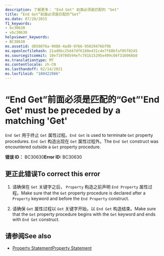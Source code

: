```yaml
---
description: 了解更多： "End Get" 前面必须是匹配的 "Get"
title: “End Get”前面必须是匹配的“Get”
ms.date: 07/20/2015
f1_keywords:
- bc30630
- vbc30630
helpviewer_keywords:
- BC30630
ms.assetid: d858076a-9088-4ad0-9766-95029476bf9b
ms.openlocfilehash: 21ad0bc25d47df6180e431c4e7f60bfaf05f0245
ms.sourcegitcommit: 10e719780594efc781b15295e499c66f316068b8
ms.translationtype: MT
ms.contentlocale: zh-CN
ms.lasthandoff: 02/14/2021
ms.locfileid: "100422986"
---
```

# <a name="end-get-must-be-preceded-by-a-matching-get"></a><span data-ttu-id="d0edc-103">“End Get”前面必须是匹配的“Get”</span><span class="sxs-lookup"><span data-stu-id="d0edc-103">'End Get' must be preceded by a matching 'Get'</span></span>

<span data-ttu-id="d0edc-104">`End Get` 用于终止 `Get` 属性过程。</span><span class="sxs-lookup"><span data-stu-id="d0edc-104">`End Get` is used to terminate `Get` property procedures.</span></span> <span data-ttu-id="d0edc-105">`End Get` 构造出现在 `Get` 属性过程外。</span><span class="sxs-lookup"><span data-stu-id="d0edc-105">The `End Get` construct was encountered outside a `Get` property procedure.</span></span>  
  
 <span data-ttu-id="d0edc-106">**错误 ID：** BC30630</span><span class="sxs-lookup"><span data-stu-id="d0edc-106">**Error ID:** BC30630</span></span>  
  
## <a name="to-correct-this-error"></a><span data-ttu-id="d0edc-107">更正此错误</span><span class="sxs-lookup"><span data-stu-id="d0edc-107">To correct this error</span></span>  
  
1. <span data-ttu-id="d0edc-108">请确保在 `Get` 关键字之后， `Property` 构造之前声明 `End Property` 属性过程。</span><span class="sxs-lookup"><span data-stu-id="d0edc-108">Make sure that the `Get` property procedure is declared after a `Property` keyword and before the `End Property` construct.</span></span>  
  
2. <span data-ttu-id="d0edc-109">请确保 `Get` 属性过程以 `Get` 关键字开始，以 `End Get` 构造结束。</span><span class="sxs-lookup"><span data-stu-id="d0edc-109">Make sure that the `Get` property procedure begins with the `Get` keyword and ends with `End Get` construct.</span></span>  
  
## <a name="see-also"></a><span data-ttu-id="d0edc-110">请参阅</span><span class="sxs-lookup"><span data-stu-id="d0edc-110">See also</span></span>

- [<span data-ttu-id="d0edc-111">Property Statement</span><span class="sxs-lookup"><span data-stu-id="d0edc-111">Property Statement</span></span>](../language-reference/statements/property-statement.md)
